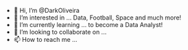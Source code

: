 - 👋 Hi, I’m @DarkOliveira
- 👀 I’m interested in ... Data, Football, Space and much more!
- 🌱 I’m currently learning ... to become a Data Analyst!
- 💞️ I’m looking to collaborate on ...
- 📫 How to reach me ...

<!---
DarkOliveira/DarkOliveira is a ✨ special ✨ repository because its `README.md` (this file) appears on your GitHub profile.
You can click the Preview link to take a look at your changes.
--->
